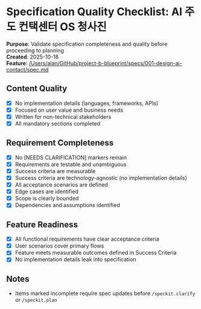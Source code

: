 # Specification Quality Checklist: AI 주도 컨택센터 OS 청사진

**Purpose**: Validate specification completeness and quality before proceeding to planning  
**Created**: 2025-10-18  
**Feature**: [/Users/alan/GitHub/project-b-blueprint/specs/001-design-ai-contact/spec.md](/Users/alan/GitHub/project-b-blueprint/specs/001-design-ai-contact/spec.md)

## Content Quality

- [x] No implementation details (languages, frameworks, APIs)
- [x] Focused on user value and business needs
- [x] Written for non-technical stakeholders
- [x] All mandatory sections completed

## Requirement Completeness

- [x] No [NEEDS CLARIFICATION] markers remain
- [x] Requirements are testable and unambiguous
- [x] Success criteria are measurable
- [x] Success criteria are technology-agnostic (no implementation details)
- [x] All acceptance scenarios are defined
- [x] Edge cases are identified
- [x] Scope is clearly bounded
- [x] Dependencies and assumptions identified

## Feature Readiness

- [x] All functional requirements have clear acceptance criteria
- [x] User scenarios cover primary flows
- [x] Feature meets measurable outcomes defined in Success Criteria
- [x] No implementation details leak into specification

## Notes

- Items marked incomplete require spec updates before `/speckit.clarify` or `/speckit.plan`
